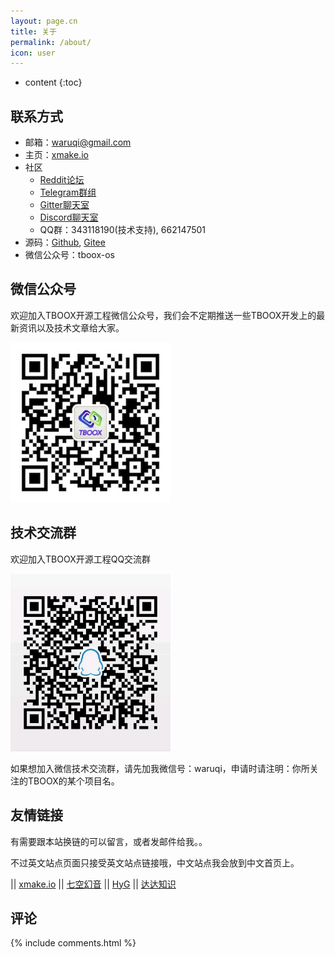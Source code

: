 ```yaml
---
layout: page.cn
title: 关于
permalink: /about/
icon: user
---
```


* content
{:toc}

## 联系方式

* 邮箱：[waruqi@gmail.com](mailto:waruqi@gmail.com)
* 主页：[xmake.io](https://xmake.io/#/zh-cn/)
* 社区
  - [Reddit论坛](https://www.reddit.com/r/xmake/)
  - [Telegram群组](https://t.me/tbooxorg)
  - [Gitter聊天室](https://gitter.im/xmake-io/xmake?utm_source=badge&utm_medium=badge&utm_campaign=pr-badge&utm_content=badge)
  - [Discord聊天室](https://discord.gg/aY7RVeKdG7)
  - QQ群：343118190(技术支持), 662147501
* 源码：[Github](https://github.com/xmake-io/xmake), [Gitee](https://gitee.com/tboox/xmake)
* 微信公众号：tboox-os

## 微信公众号

欢迎加入TBOOX开源工程微信公众号，我们会不定期推送一些TBOOX开发上的最新资讯以及技术文章给大家。

<img src="/static/img/weixin_public.jpg" alt="weixin" width="256" height="256">

## 技术交流群

欢迎加入TBOOX开源工程QQ交流群

<img src="/static/img/qqgroup.png" alt="qqgroup" width="256" height="284">

如果想加入微信技术交流群，请先加我微信号：waruqi，申请时请注明：你所关注的TBOOX的某个项目名。

## 友情链接

有需要跟本站换链的可以留言，或者发邮件给我。。

不过英文站点页面只接受英文站点链接哦，中文站点我会放到中文首页上。

||  [xmake.io](https://xmake.io/cn)    || [七空幻音](http://www.acgxt.com)   || [HyG](https://gaohaoyang.github.io)     || [达达知识](https://www.dadapush.com/) 

## 评论

{% include comments.html %}
